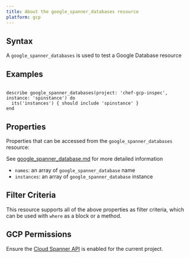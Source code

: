 ```yaml
---
title: About the google_spanner_databases resource
platform: gcp
---
```


## Syntax
A `google_spanner_databases` is used to test a Google Database resource

## Examples
```

describe google_spanner_databases(project: 'chef-gcp-inspec', instance: 'spinstance') do
  its('instances') { should include 'spinstance' }
end
```

## Properties
Properties that can be accessed from the `google_spanner_databases` resource:

See [google_spanner_database.md](google_spanner_database.md) for more detailed information
  * `names`: an array of `google_spanner_database` name
  * `instances`: an array of `google_spanner_database` instance

## Filter Criteria
This resource supports all of the above properties as filter criteria, which can be used
with `where` as a block or a method.

## GCP Permissions

Ensure the [Cloud Spanner API](https://console.cloud.google.com/apis/library/spanner.googleapis.com/) is enabled for the current project.
